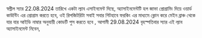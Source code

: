 স্বপ্নীল স্যার 22.08.2024 তারিখে একটা ল্যাব এসাইনমেন্ট দিছে, অ্যাসাইনমেন্টটি হল জাভা প্রোগ্রামিং দিয়ে ওয়ার্ড কাউন্টিং এর প্রোগ্রাম করতে হবে, ওই রিপজিটরিটা সবাই সবার গিটহাবে ফরকিং এর মাধ্যমে ক্লোন করে মেইন ব্রাঞ্চ থেকে যার যার আইডি নাম্বার অনুযায়ী কোডটি পুস করতে হবে , আগামী 29.08.2024 বৃহস্পতিবার  স্যার এই ল্যাব অ্যাসাইনমেন্ট নিবেন,
